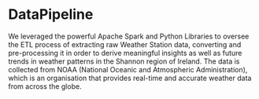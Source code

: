 # DataPipeline

We leveraged the powerful Apache Spark and Python Libraries to oversee the ETL process of extracting raw Weather Station data, converting and pre-processing it in order to derive meaningful insights as well as future trends in weather patterns in the Shannon region of Ireland. The data is collected from NOAA (National Oceanic and Atmospheric Administration), which is an organisation that provides real-time and accurate weather data from across the globe.
